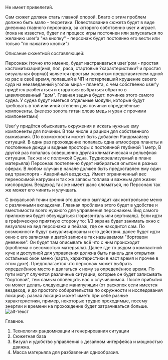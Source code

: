 Не имеет привелегий.
  
Сам сюжет должен стать главной опорой. Благо с этим проблем должно быть мало - теоретики. Повествование сюжета будет в виде дневника главного персонажа, за которого собственно user и играет.  (пока не известно, будет ли процесс игры постоянен или запускаться по желанию user'a "на кнопку" - персонаж будет постоянно его вести или только "по нажатию кнопки")

   Описание сюжетной составляющей:
   
Персонаж (точно кто именно, будет настраиваться user'ром - простая кастомитизация(имя, пол, раса, стартовые ?характеристики? и простая визуальная форма)) является простым развитым представителем одной из рас в своё время, попавший в ЧП и потерпевший крушение своего суда на неизведанный уголок мира - планета, с чем собственно user'у придётся разбегаться и стараться выбраться обратно в цивилизованный "дом". Главная задача будет: починка этого самого судна. У судна будут иметься отдельные модули, которые будут требовать в той или иной степени для починки определённые компоненты. (железо золота титан олово медь и уран с прочими компонентами) 

  User'y придётся обыскивать окружения и искать нужные ему компоненты для починки. В том числе и рацион для собственного выживания. (По возможности может быть добавлен Рандомайзер ситуаций. В один раз прохождение попалась одна атмосфера планеты и постоянные дожди и водные просторы с постоянной глубиной 1 метр, В другой раз попалась совершенно другая климатическая и рельефная ситуация. Так же и с поломкой Судна. Труднореализуемый в плане матерьяла) Персонаж постепенно будет набираться опытом в разных сферах. В любом случаи в начале должен быть предоставлен ему один вид транспорта - Аварийный вездеход. Имеет ограниченный вес переносимой нагрузки и так же запасы топлива и важным для жизни кислородом. Вездеход так же имеет шанс сломаться, но Персонаж так же может его чинить и улучшать. 
  
  С визуальной точки зрения это должно выглядит как контрольное меню с различными вкладками. Главная проблема этого будет в удобстве и вместимости всего нужного для управления персонажем. Вид самого приложения будет обсуждаться (горизонталь или вертикаль). Если идти в графическую приятную сторону то: 1/3 экрана будет занимать окно с везуалом на вид персонажа и пейзаж, где он находится сам. По возможности будут визуализированы и его действия. далее будет идти окно с его записями и датой записи в так называемом "бортовом дневнике". Он будет там описывать всё что с ним происходит (проблема с весомостью матерьяла). Далее где то рядом в компактной куче и доступной для управления должна быть панель для открытия остальных окон меню (карта, характеристики в наст время и прочее в этом духе). Предполагается что персонаж может выбрать определённое место и двигаться к нему за определённое время. По пути могут случится различные ситуации, которые он будет записывать "бортовой", тем самым оповещать нас о случившимся. После прибытия он может делать следующие манипуляции (от раскопок если имеется вездеход, и до простого собирательства по окружности и исследования локации). разная локация может иметь при себе разные характеристики, пример, некоторые трудно проходимые, посему энергии и времени на прохождение будет затрачиваться больше. 
  ![alt-текст](https://pp.userapi.com/c831409/v831409736/742c4/o1k6aaRe8Y8.jpg "тест")
  
   Главное. 
   
 1. Технология рандомизации и генерирования ситуации 
 2. Сюжетная база
 3. Визуал и удобство управления с дезайном интерфейса и мощностью движка. 
 4. Масса матерьяла для разбавления однообразия.